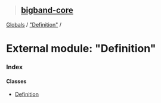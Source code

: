 > ## [bigband-core](../README.md)

[Globals](../globals.md) / ["Definition"](_definition_.md) /

# External module: "Definition"

### Index

#### Classes

* [Definition](../classes/_definition_.definition.md)